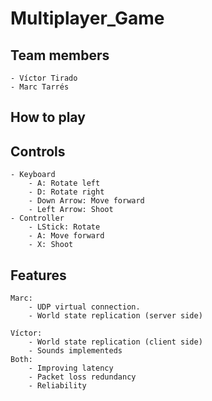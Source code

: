# Multiplayer_Game

## Team members
	- Víctor Tirado
	- Marc Tarrés

## How to play

	

## Controls
	- Keyboard
		- A: Rotate left
		- D: Rotate right
		- Down Arrow: Move forward
		- Left Arrow: Shoot
	- Controller
		- LStick: Rotate
		- A: Move forward
		- X: Shoot

## Features
	Marc:
		- UDP virtual connection.
		- World state replication (server side)

	Víctor:
		- World state replication (client side)
		- Sounds implementeds
	Both:
		- Improving latency 
		- Packet loss redundancy
		- Reliability